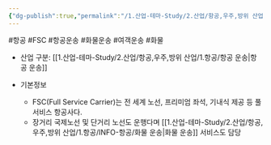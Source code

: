 ```yaml
---
{"dg-publish":true,"permalink":"/1.산업-테마-Study/2.산업/항공,우주,방위 산업/1.항공/INFO-항공/FSC/","created":"2024-11-20T21:02:29.469+09:00","updated":"2025-06-26T17:12:56.002+09:00"}
---
```


#항공 #FSC #항공운송 #화물운송 #여객운송 #화물 

- 산업 구분: [[1.산업-테마-Study/2.산업/항공,우주,방위 산업/1.항공/항공 운송\|항공 운송]] 


- 기본정보
	-  FSC(Full Service Carrier)는 전 세계 노선, 프리미엄 좌석, 기내식 제공 등 풀 서비스 항공사다. 
	- 장거리 국제노선 및 단거리 노선도 운행다며 [[1.산업-테마-Study/2.산업/항공,우주,방위 산업/1.항공/INFO-항공/화물 운송\|화물 운송]] 서비스도 담당